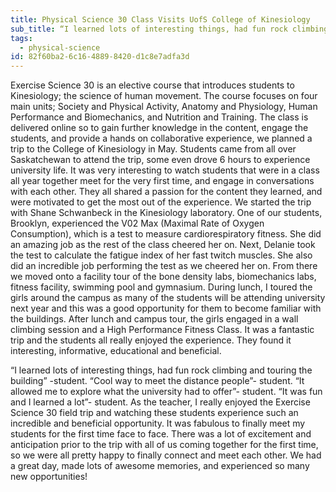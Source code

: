 ```yaml
---
title: Physical Science 30 Class Visits UofS College of Kinesiology
sub_title: “I learned lots of interesting things, had fun rock climbing and touring the building” -student.
tags:
  - physical-science
id: 82f60ba2-6c16-4889-8420-d1c8e7adfa3d
---
```

Exercise Science 30 is an elective course that introduces students to Kinesiology; the science of
human movement. The course focuses on four main units; Society and Physical Activity,
Anatomy and Physiology, Human Performance and Biomechanics, and Nutrition and Training.
The class is delivered online so to gain further knowledge in the content, engage the students,
and provide a hands on collaborative experience, we planned a trip to the College of Kinesiology
in May. Students came from all over Saskatchewan to attend the trip, some even drove 6 hours
to experience university life. It was very interesting to watch students that were in a class all year
together meet for the very first time, and engage in conversations with each other. They all
shared a passion for the content they learned, and were motivated to get the most out of the
experience.
We started the trip with Shane
Schwanbeck in the Kinesiology
laboratory. One of our students,
Brooklyn, experienced the V02
Max (Maximal Rate of Oxygen
Consumption), which is a test to
measure cardiorespiratory fitness.
She did an amazing job as the rest
of the class cheered her on. Next,
Delanie took the test to calculate
the fatigue index of her fast twitch muscles. She also did an incredible job performing the test as
we cheered her on. From there we moved onto a facility tour of the bone density labs,
biomechanics labs, fitness facility, swimming pool and gymnasium.
During lunch, I toured the girls around the campus as many of the students will be attending
university next year and this was a good opportunity for them to become familiar with the
buildings. After lunch and campus tour, the girls engaged in a wall climbing session and a High
Performance Fitness Class.
It was a fantastic trip and the students all really enjoyed the experience. They found it
interesting, informative, educational and beneficial. 

“I learned lots of interesting things, had fun rock climbing and touring the building” -student.
“Cool way to meet the distance people”- student.
“It allowed me to explore what the university had to offer”- student.
“It was fun and I learned a lot”- student.
As the teacher, I really enjoyed the Exercise Science 30 field trip and watching these students
experience such an incredible and beneficial opportunity. It was fabulous to finally meet my
students for the first time face to face. There was a lot of excitement and anticipation prior to the
trip with all of us coming together for the first time, so we were all pretty happy to finally
connect and meet each other. We had a great day, made lots of awesome memories, and
experienced so many new opportunities! 